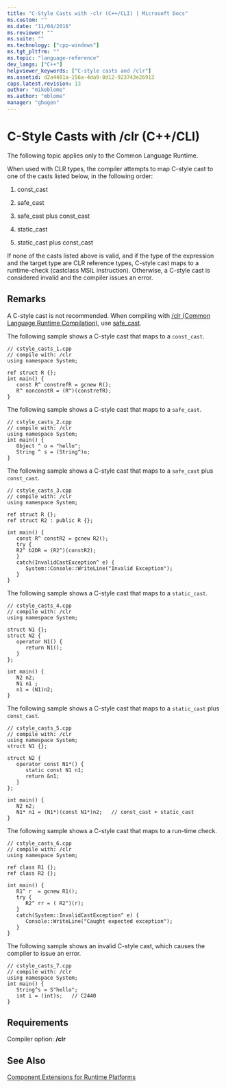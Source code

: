 ```yaml
---
title: "C-Style Casts with -clr (C++/CLI) | Microsoft Docs"
ms.custom: ""
ms.date: "11/04/2016"
ms.reviewer: ""
ms.suite: ""
ms.technology: ["cpp-windows"]
ms.tgt_pltfrm: ""
ms.topic: "language-reference"
dev_langs: ["C++"]
helpviewer_keywords: ["C-style casts and /clr"]
ms.assetid: d2a4401a-156a-4da9-8d12-923743e26913
caps.latest.revision: 13
author: "mikeblome"
ms.author: "mblome"
manager: "ghogen"
---
```

# C-Style Casts with /clr (C++/CLI)
The following topic applies only to the Common Language Runtime.  
  
 When used with CLR types, the compiler attempts to map C-style cast to one of the casts listed below, in the following order:  
  
1.  const_cast  
  
2.  safe_cast  
  
3.  safe_cast plus const_cast  
  
4.  static_cast  
  
5.  static_cast plus const_cast  
  
 If none of the casts listed above is valid, and if the type of the expression and the target type are CLR reference types, C-style cast maps to a runtime-check (castclass MSIL instruction). Otherwise, a C-style cast is considered invalid and the compiler issues an error.  
  
## Remarks  
 A C-style cast is not recommended. When compiling with [/clr (Common Language Runtime Compilation)](../build/reference/clr-common-language-runtime-compilation.md), use [safe_cast](../windows/safe-cast-cpp-component-extensions.md).  
  
 The following sample shows a C-style cast that maps to a `const_cast`.  
  
```  
// cstyle_casts_1.cpp  
// compile with: /clr  
using namespace System;  
  
ref struct R {};  
int main() {  
   const R^ constrefR = gcnew R();  
   R^ nonconstR = (R^)(constrefR);   
}  
```  
  
 The following sample shows a C-style cast that maps to a `safe_cast`.  
  
```  
// cstyle_casts_2.cpp  
// compile with: /clr  
using namespace System;  
int main() {  
   Object ^ o = "hello";  
   String ^ s = (String^)o;  
}  
```  
  
 The following sample shows a C-style cast that maps to a `safe_cast` plus `const_cast`.  
  
```  
// cstyle_casts_3.cpp  
// compile with: /clr  
using namespace System;  
  
ref struct R {};  
ref struct R2 : public R {};  
  
int main() {  
   const R^ constR2 = gcnew R2();  
   try {  
   R2^ b2DR = (R2^)(constR2);  
   }  
   catch(InvalidCastException^ e) {  
      System::Console::WriteLine("Invalid Exception");  
   }  
}  
```  
  
 The following sample shows a C-style cast that maps to a `static_cast`.  
  
```  
// cstyle_casts_4.cpp  
// compile with: /clr  
using namespace System;  
  
struct N1 {};  
struct N2 {  
   operator N1() {  
      return N1();  
   }  
};  
  
int main() {  
   N2 n2;  
   N1 n1 ;  
   n1 = (N1)n2;  
}  
```  
  
 The following sample shows a C-style cast that maps to a `static_cast` plus `const_cast`.  
  
```  
// cstyle_casts_5.cpp  
// compile with: /clr  
using namespace System;  
struct N1 {};  
  
struct N2 {  
   operator const N1*() {  
      static const N1 n1;  
      return &n1;  
   }  
};  
  
int main() {  
   N2 n2;  
   N1* n1 = (N1*)(const N1*)n2;   // const_cast + static_cast  
}  
```  
  
 The following sample shows a C-style cast that maps to a run-time check.  
  
```  
// cstyle_casts_6.cpp  
// compile with: /clr  
using namespace System;  
  
ref class R1 {};  
ref class R2 {};  
  
int main() {  
   R1^ r  = gcnew R1();  
   try {  
      R2^ rr = ( R2^)(r);  
   }  
   catch(System::InvalidCastException^ e) {  
      Console::WriteLine("Caught expected exception");  
   }  
}  
```  
  
 The following sample shows an invalid C-style cast, which causes the compiler to issue an error.  
  
```  
// cstyle_casts_7.cpp  
// compile with: /clr  
using namespace System;  
int main() {  
   String^s = S"hello";  
   int i = (int)s;   // C2440  
}  
```  
  
## Requirements  
 Compiler option: **/clr**  
  
## See Also  
 [Component Extensions for Runtime Platforms](../windows/component-extensions-for-runtime-platforms.md)